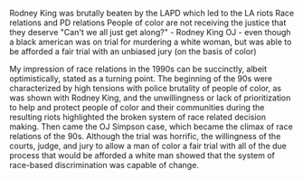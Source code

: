 Rodney King was brutally beaten by the LAPD which led to the LA riots
Race relations and PD relations
People of color are not receiving the justice that they deserve
"Can't we all just get along?" - Rodney King
OJ - even though a black american was on trial for murdering a white woman, but was able to be afforded a fair trial with an unbiased jury (on the basis of color)

My impression of race relations in the 1990s can be succinctly, albeit optimistically, stated as a turning point. The beginning of the 90s were characterized by high tensions with police brutality of people of color, as was shown with Rodney King, and the unwillingness or lack of prioritization to help and protect people of color and their communities during the resulting riots highlighted the broken system of race related decision making. Then came the OJ Simpson case, which became the climax of race relations of the 90s. Although the trial was horrific, the willingness of the courts, judge, and jury to allow a man of color a fair trial with all of the due process that would be afforded a white man showed that the system of race-based discrimination was capable of change.

